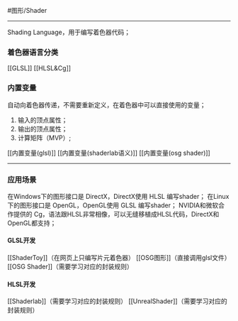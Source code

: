 #图形/Shader
***
Shading Language，用于编写着色器代码；
### 着色器语言分类
[[GLSL]]
[[HLSL&Cg]]
### 内置变量
自动向着色器传递，不需要重新定义，在着色器中可以直接使用的变量；
1. 输入的顶点属性；
2. 输出的顶点属性；
3. 计算矩阵（MVP）;

[[内置变量(glsl)]]
[[内置变量(shaderlab语义)]]
[[内置变量(osg shader)]]
***
### 应用场景
在Windows下的图形接口是 DirectX，DirectX使用 HLSL 编写shader；
在Linux下的图形接口是 OpenGL，OpenGL使用 GLSL 编写shader；
NVIDIA和微软合作提供的 Cg，语法跟HLSL非常相像，可以无缝移植成HLSL代码，DirectX和OpenGL都支持；
#### GLSL开发
[[ShaderToy]]（在网页上只编写片元着色器）
[[OSG图形]]（直接调用glsl文件）
[[OSG Shader]]（需要学习对应的封装规则）
#### HLSL开发
[[Shaderlab]]（需要学习对应的封装规则）
[[UnrealShader]]（需要学习对应的封装规则）
